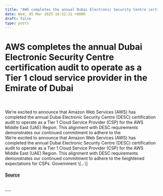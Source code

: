 ```yaml
---
title: "AWS completes the annual Dubai Electronic Security Centre certification audit to operate as a Tier 1 cloud service provider in the Emirate of Dubai"
date: Wed, 05 Mar 2025 18:52:32 +0000
draft: false
type: posts
---
```

# AWS completes the annual Dubai Electronic Security Centre certification audit to operate as a Tier 1 cloud service provider in the Emirate of Dubai

<br/>

<br/>
We’re excited to announce that Amazon Web Services (AWS) has completed the annual Dubai Electronic Security Centre (DESC) certification audit to operate as a Tier 1 Cloud Service Provider (CSP) for the AWS Middle East (UAE) Region. This alignment with DESC requirements demonstrates our continued commitment to adhere to the
<br/>
We’re excited to announce that Amazon Web Services (AWS) has completed the annual Dubai Electronic Security Centre (DESC) certification audit to operate as a Tier 1 Cloud Service Provider (CSP) for the AWS Middle East (UAE) Region. This alignment with DESC requirements demonstrates our continued commitment to adhere to the heightened expectations for CSPs. Government \[…\]

#### [Source](https://aws.amazon.com/blogs/security/aws-completes-the-annual-dubai-electronic-security-centre-certification-audit-to-operate-as-a-tier-1-cloud-service-provider-in-the-emirate-of-dubai-2/)

<br/>
---
